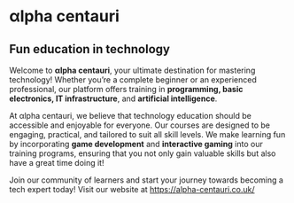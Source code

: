 # αlpha centauri

## Fun education in technology

Welcome to **αlpha centauri**, your ultimate destination for mastering technology! Whether you’re a complete beginner or an experienced professional, our platform offers training in **programming, basic electronics, IT infrastructure**, and **artificial intelligence**.

At αlpha centauri, we believe that technology education should be accessible and enjoyable for everyone. Our courses are designed to be engaging, practical, and tailored to suit all skill levels. We make learning fun by incorporating **game development** and **interactive gaming** into our training programs, ensuring that you not only gain valuable skills but also have a great time doing it!

Join our community of learners and start your journey towards becoming a tech expert today! Visit our website at https://alpha-centauri.co.uk/
